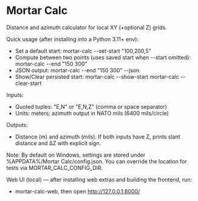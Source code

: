 # Mortar Calc

Distance and azimuth calculator for local XY (+optional Z) grids.

Quick usage (after installing into a Python 3.11+ env):

- Set a default start:
  mortar-calc --set-start "100,200,5"
- Compute between two points (uses saved start when --start omitted):
  mortar-calc --end "150 300"
- JSON output:
  mortar-calc --end "150 300" --json
- Show/Clear persisted start:
  mortar-calc --show-start
  mortar-calc --clear-start

Inputs:
- Quoted tuples: "E,N" or "E,N,Z" (comma or space separator)
- Units: meters; azimuth output in NATO mils (6400 mils/circle)

Outputs:
- Distance (m) and azimuth (mils). If both inputs have Z, prints slant distance and ΔZ with explicit sign.

Note: By default on Windows, settings are stored under %APPDATA%/Mortar Calc/config.json.
You can override the location for tests via MORTAR_CALC_CONFIG_DIR.

Web UI (local) — after installing web extras and building the frontend, run:
- mortar-calc-web, then open http://127.0.0.1:8000/
